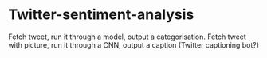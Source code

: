 # Twitter-sentiment-analysis
Fetch tweet, run it through a model, output a categorisation.
Fetch tweet with picture, run it through a CNN, output a caption (Twitter captioning bot?)
